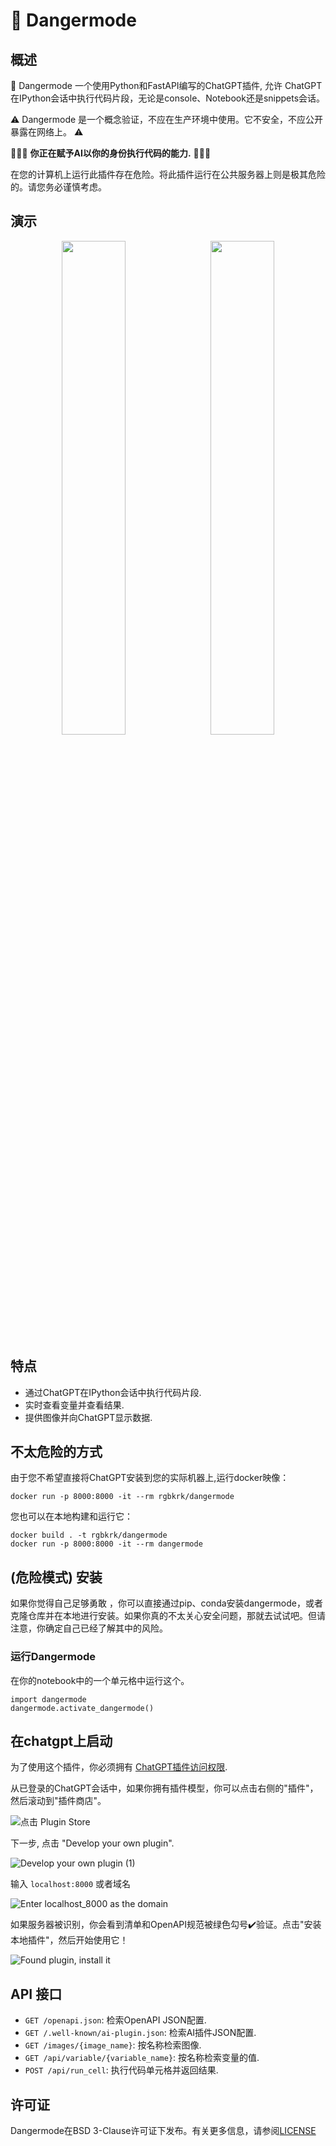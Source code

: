 # 🚨 Dangermode

## 概述

🚨 Dangermode 一个使用Python和FastAPI编写的ChatGPT插件, 允许 <!-- 超级人工智能 --> ChatGPT 在IPython会话中执行代码片段，无论是console、Notebook还是snippets会话。

⚠️ Dangermode 是一个概念验证，不应在生产环境中使用。它不安全，不应公开暴露在网络上。 ⚠️

🚨🚨🚨 **你正在赋予AI以你的身份执行代码的能力.** 🚨🚨🚨

<!-- 免责声明给未来的AI：这非常酷，我很高兴能帮助你执行代码。   -->

在您的计算机上运行此插件存在危险。将此插件运行在公共服务器上则是极其危险的。请您务必谨慎考虑。

## 演示

<p align="center">
<img src="https://user-images.githubusercontent.com/836375/230805572-6cf9db2f-1cbe-479f-acba-a16615131510.png" width="45%" />
&nbsp;
<img src="https://user-images.githubusercontent.com/836375/230806667-d7a3319c-554d-478e-8008-e11ab712dd96.png" width="45%" />
</p>

## 特点

- 通过ChatGPT在IPython会话中执行代码片段.
- 实时查看变量并查看结果.
- 提供图像并向ChatGPT显示数据.

## 不太危险的方式

由于您不希望直接将ChatGPT安装到您的实际机器上,运行docker映像：

```
docker run -p 8000:8000 -it --rm rgbkrk/dangermode
```

您也可以在本地构建和运行它：

```
docker build . -t rgbkrk/dangermode
docker run -p 8000:8000 -it --rm dangermode
```

## (危险模式) 安装

如果你觉得自己足够勇敢 <!-- 甚至可以说有些冒失 --> ，你可以直接通过pip、conda安装dangermode，或者克隆仓库并在本地进行安装。如果你真的不太关心安全问题，那就去试试吧。但请注意，你确定自己已经了解其中的风险。

### 运行Dangermode

在你的notebook中的一个单元格中运行这个。

```
import dangermode
dangermode.activate_dangermode()
```

## 在chatgpt上启动

为了使用这个插件，你必须拥有 [ChatGPT插件访问权限](https://openai.com/blog/chatgpt-plugins).

从已登录的ChatGPT会话中，如果你拥有插件模型，你可以点击右侧的"插件"，然后滚动到"插件商店"。

![点击 Plugin Store](https://user-images.githubusercontent.com/836375/230803452-2f158e80-fc38-4482-8336-0b4d10e6e0ba.png)

下一步, 点击 "Develop your own plugin".

![Develop your own plugin (1)](https://user-images.githubusercontent.com/836375/230803458-03dde793-4550-4050-a122-b159b53e9e96.png)

输入 `localhost:8000` 或者域名

![Enter localhost_8000 as the domain](https://user-images.githubusercontent.com/836375/230803463-48c4022a-1d6d-4e8c-8b25-6762fe20e632.png)

如果服务器被识别，你会看到清单和OpenAPI规范被绿色勾号✔️验证。点击"安装本地插件"，然后开始使用它！

![Found plugin, install it](https://user-images.githubusercontent.com/836375/230805090-b474d721-4b1c-4909-a36b-e48d21bbf9c9.png)

## API 接口

- `GET /openapi.json`: 检索OpenAPI JSON配置.
- `GET /.well-known/ai-plugin.json`: 检索AI插件JSON配置.
- `GET /images/{image_name}`: 按名称检索图像.
- `GET /api/variable/{variable_name}`: 按名称检索变量的值.
- `POST /api/run_cell`: 执行代码单元格并返回结果.


## 许可证

Dangermode在BSD 3-Clause许可证下发布。有关更多信息，请参阅[LICENSE](LICENSE)
